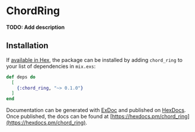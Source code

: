 # ChordRing

**TODO: Add description**

## Installation

If [available in Hex](https://hex.pm/docs/publish), the package can be installed
by adding `chord_ring` to your list of dependencies in `mix.exs`:

```elixir
def deps do
  [
    {:chord_ring, "~> 0.1.0"}
  ]
end
```

Documentation can be generated with [ExDoc](https://github.com/elixir-lang/ex_doc)
and published on [HexDocs](https://hexdocs.pm). Once published, the docs can
be found at [https://hexdocs.pm/chord_ring](https://hexdocs.pm/chord_ring).


